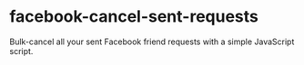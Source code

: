 # facebook-cancel-sent-requests
Bulk-cancel all your sent Facebook friend requests with a simple JavaScript script.
